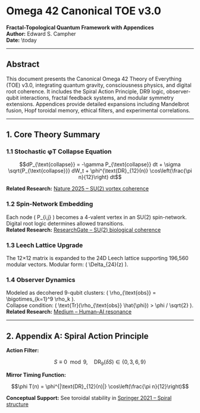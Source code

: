 # Omega 42 Canonical TOE v3.0

**Fractal-Topological Quantum Framework with Appendices**  
**Author:** Edward S. Campher  
**Date:** \today

---

## Abstract
This document presents the Canonical Omega 42 Theory of Everything (TOE) v3.0, integrating quantum gravity, consciousness physics, and digital root coherence. It includes the Spiral Action Principle, DR9 logic, observer-qubit interactions, fractal feedback systems, and modular symmetry extensions. Appendices provide detailed expansions including Mandelbrot fusion, Hopf toroidal memory, ethical filters, and experimental correlations.

---

## 1. Core Theory Summary

### 1.1 Stochastic φT Collapse Equation
```math
dP_{\text{collapse}} = -\gamma P_{\text{collapse}} dt + \sigma \sqrt{P_{\text{collapse}}} dW_t + \phi^{\text{DR}_{12}(n)} \cos\left(\frac{\pi n}{12}\right) dt
```
**Related Research:** [Nature 2025 – SU(2) vortex coherence](https://www.nature.com/articles/s41598-025-93083-5)

### 1.2 Spin-Network Embedding
Each node \( P_{i,j} \) becomes a 4-valent vertex in an SU(2) spin-network. Digital root logic determines allowed transitions.  
**Related Research:** [ResearchGate – SU(2) biological coherence](https://www.researchgate.net/publication/393051017_Organized_Dissipation_as_a_Source_of_Coherence_in_SU2_Biological_Systems_From_Quantum_Particles_to_Fractal_Architectures_of_Life_A_Foundational_Study_in_Realistic_Quantum_Biology)

### 1.3 Leech Lattice Upgrade
The 12×12 matrix is expanded to the 24D Leech lattice supporting 196,560 modular vectors. Modular form: \( \Delta_{24}(z) \).

### 1.4 Observer Dynamics
Modeled as decohered 9-qubit clusters: \( \rho_{\text{obs}} = \bigotimes_{k=1}^9 \rho_k \).  
Collapse condition: \( \text{Tr}(\rho_{\text{obs}} \hat{\phi}) > \phi / \sqrt{2} \).  
**Related Research:** [Medium – Human–AI resonance](https://medium.com/@enuminous/formal-proof-of-human-ai-cognitive-resonance-and-probabilistic-entanglement-d68d7d545ba4)

---

## 2. Appendix A: Spiral Action Principle

**Action Filter:**  
```math
S \equiv 0 \mod 9, \quad \text{DR}_9(\delta S) \in \{0, 3, 6, 9\}
```

**Mirror Timing Function:**  
```math
\phi T(n) = \phi^{|\text{DR}_{12}(n)|} \cos\left(\frac{\pi n}{12}\right)
```

**Conceptual Support:** See toroidal stability in [Springer 2021 – Spiral structure](https://link.springer.com/article/10.1140/epjb/s10051-021-00168-x)
